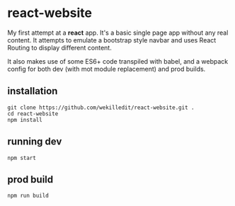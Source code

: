# react-website
My first attempt at a **react** app. It's a basic single page app without any real content. It attempts to emulate a bootstrap style navbar and uses React Routing to display different content.

It also makes use of some ES6+ code transpiled with babel, and a webpack config for both dev (with mot module replacement) and prod builds.

## installation
```git clone https://github.com/wekilledit/react-website.git .```  
```cd react-website```  
```npm install```

## running dev
```npm start```

## prod build
```npm run build```

